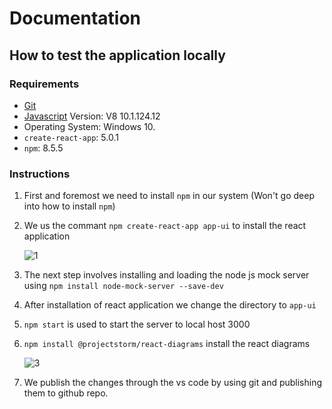 # Documentation


## How to test the application locally

### Requirements

- [Git](https://www.odoo.com/documentation/15.0/contributing/documentation.html#install-git) 
- [Javascript](https://https://www.javascript.com/) Version: V8 10.1.124.12
- Operating System: Windows 10.
- `create-react-app`: 5.0.1
- `npm`: 8.5.5

### Instructions

1. First and foremost we need to install `npm` in our system (Won't go deep into how to install `npm`)


2. We us the commant `npm create-react-app app-ui` to install the react application

    ![1](https://user-images.githubusercontent.com/58190465/169775860-0752731e-9101-4e31-9123-0ba1f820c0aa.png)


3. The next step involves installing and loading the node js mock server using `npm install node-mock-server --save-dev`


4. After installation of react application we change the directory to `app-ui`


5. `npm start` is used to start the server to local host 3000


6. `npm install @projectstorm/react-diagrams` install the react diagrams

    ![3](https://user-images.githubusercontent.com/58190465/169775972-86e88da1-28fd-414a-ae50-e4e04689b940.png)

7. We publish the changes through the vs code by using git and publishing them to github repo.




